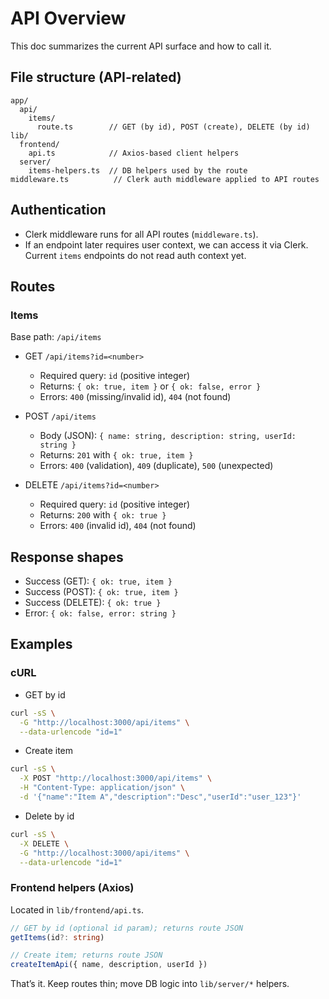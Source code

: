 # API Overview

This doc summarizes the current API surface and how to call it.

## File structure (API-related)

```
app/
  api/
    items/
      route.ts        // GET (by id), POST (create), DELETE (by id)
lib/
  frontend/
    api.ts            // Axios-based client helpers
  server/
    items-helpers.ts  // DB helpers used by the route
middleware.ts          // Clerk auth middleware applied to API routes
```

## Authentication

- Clerk middleware runs for all API routes (`middleware.ts`).
- If an endpoint later requires user context, we can access it via Clerk. Current `items` endpoints do not read auth context yet.

## Routes

### Items

Base path: `/api/items`

- GET `/api/items?id=<number>`

  - Required query: `id` (positive integer)
  - Returns: `{ ok: true, item }` or `{ ok: false, error }`
  - Errors: `400` (missing/invalid id), `404` (not found)

- POST `/api/items`

  - Body (JSON): `{ name: string, description: string, userId: string }`
  - Returns: `201` with `{ ok: true, item }`
  - Errors: `400` (validation), `409` (duplicate), `500` (unexpected)

- DELETE `/api/items?id=<number>`
  - Required query: `id` (positive integer)
  - Returns: `200` with `{ ok: true }`
  - Errors: `400` (invalid id), `404` (not found)

## Response shapes

- Success (GET): `{ ok: true, item }`
- Success (POST): `{ ok: true, item }`
- Success (DELETE): `{ ok: true }`
- Error: `{ ok: false, error: string }`

## Examples

### cURL

- GET by id

```bash
curl -sS \
  -G "http://localhost:3000/api/items" \
  --data-urlencode "id=1"
```

- Create item

```bash
curl -sS \
  -X POST "http://localhost:3000/api/items" \
  -H "Content-Type: application/json" \
  -d '{"name":"Item A","description":"Desc","userId":"user_123"}'
```

- Delete by id

```bash
curl -sS \
  -X DELETE \
  -G "http://localhost:3000/api/items" \
  --data-urlencode "id=1"
```

### Frontend helpers (Axios)

Located in `lib/frontend/api.ts`.

```ts
// GET by id (optional id param); returns route JSON
getItems(id?: string)

// Create item; returns route JSON
createItemApi({ name, description, userId })
```

That’s it. Keep routes thin; move DB logic into `lib/server/*` helpers.
